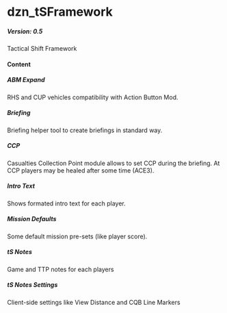 # dzn_tSFramework
##### Version: 0.5
Tactical Shift Framework

#### Content
##### ABM Expand
RHS and CUP vehicles compatibility with Action Button Mod.

##### Briefing
Briefing helper tool to create briefings in standard way.

##### CCP
Casualties Collection Point module allows to set CCP during the briefing. At CCP players may be healed after some time (ACE3). 

##### Intro Text
Shows formated intro text for each player.

##### Mission Defaults
Some default mission pre-sets (like player score).

##### tS Notes
Game and TTP notes for each players

##### tS Notes Settings
Client-side settings like View Distance and CQB Line Markers
